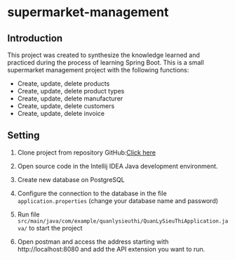 # supermarket-management

## Introduction

This project was created to synthesize the knowledge learned and practiced during the process of learning Spring Boot. This is a small supermarket management project with the following functions:
- Create, update, delete products 
- Create, update, delete product types
- Create, update, delete manufacturer
- Create, update, delete customers
- Create, update, delete invoice

## Setting

1. Clone project from repository GitHub:[Click here](https://github.com/Abilene-may/supermarket-management.git) 

2. Open source code in the Intellij IDEA Java development environment.

3. Create new database on PostgreSQL

4. Configure the connection to the database in the file `application.properties` (change your database name and password)

5. Run file `src/main/java/com/example/quanlysieuthi/QuanLySieuThiApplication.java/` to start the project

6. Open postman and access the address starting with http://localhost:8080 and add the API extension you want to run.
